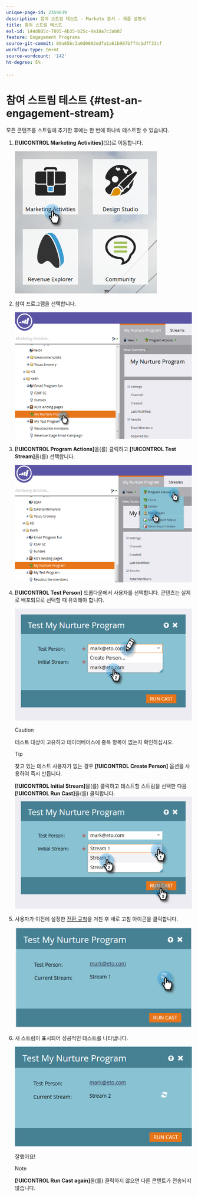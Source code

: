 ```yaml
---
unique-page-id: 2359839
description: 참여 스트림 테스트 - Marketo 문서 - 제품 설명서
title: 참여 스트림 테스트
exl-id: 144d805c-7805-4b35-b25c-4a18a7c3ab87
feature: Engagement Programs
source-git-commit: 09a656c3a0d0002edfa1a61b987bff4c1dff33cf
workflow-type: tm+mt
source-wordcount: '142'
ht-degree: 5%

---
```


# 참여 스트림 테스트 {#test-an-engagement-stream}

모든 콘텐츠를 스트림에 추가한 후에는 한 번에 하나씩 테스트할 수 있습니다.

1. **[!UICONTROL Marketing Activities]**(으)로 이동합니다.

   ![](assets/one.png)

1. 참여 프로그램을 선택합니다.

   ![](assets/two.png)

1. **[!UICONTROL Program Actions]**&#x200B;을(를) 클릭하고 **[!UICONTROL Test Stream]**&#x200B;을(를) 선택합니다.

   ![](assets/three.png)

1. **[!UICONTROL Test Person]** 드롭다운에서 사용자를 선택합니다. 콘텐츠는 실제로 배포되므로 선택할 때 유의해야 합니다.

   ![](assets/four-rubix.png)

   >[!CAUTION]
   >
   >테스트 대상이 고유하고 데이터베이스에 중복 항목이 없는지 확인하십시오.

   >[!TIP]
   >
   >찾고 있는 테스트 사용자가 없는 경우 **[!UICONTROL Create Person]** 옵션을 사용하여 즉시 만듭니다.

   **[!UICONTROL Initial Stream]**&#x200B;을(를) 클릭하고 테스트할 스트림을 선택한 다음 **[!UICONTROL Run Cast]**&#x200B;을(를) 클릭합니다.
   ![](assets/five-rubiks.png)

1. 사용자가 이전에 설정한 [전환 규칙](/help/marketo/product-docs/email-marketing/drip-nurturing/engagement-program-streams/transition-people-between-engagement-streams.md)을 거친 후 새로 고침 아이콘을 클릭합니다.

   ![](assets/six-rubiks.png)

1. 새 스트림이 표시되어 성공적인 테스트를 나타냅니다.

   ![](assets/seven-rubiks.png)

   잘했어요!

   >[!NOTE]
   >
   >**[!UICONTROL Run Cast again]**&#x200B;을(를) 클릭하지 않으면 다른 콘텐트가 전송되지 않습니다.
